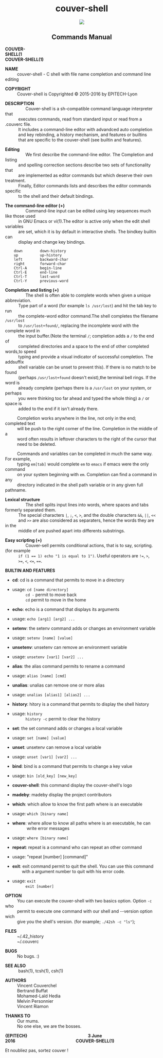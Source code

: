 
<h1 align="center">
 couver-shell
</h1>

<p align="center">
  <img src ="http://i.imgur.com/PgMmcMZ.png" />
</p>


<h2 align="center">
<b> Commands Manual </b>
</h2>
<b> COUVER-SHELL(1&nbsp;&nbsp;&nbsp;&nbsp;&nbsp;&nbsp;&nbsp;&nbsp;&nbsp;&nbsp;&nbsp;&nbsp;&nbsp;&nbsp;&nbsp;&nbsp;&nbsp;&nbsp;&nbsp;&nbsp;&nbsp;&nbsp;&nbsp;&nbsp;&nbsp;&nbsp;&nbsp;&nbsp;&nbsp;&nbsp;&nbsp;&nbsp;&nbsp;&nbsp;&nbsp;&nbsp;&nbsp;&nbsp;&nbsp;&nbsp;&nbsp;&nbsp;&nbsp;&nbsp;&nbsp;&nbsp;&nbsp;&nbsp;&nbsp;&nbsp;&nbsp;&nbsp;&nbsp;&nbsp;&nbsp;&nbsp;&nbsp;&nbsp;&nbsp;&nbsp;&nbsp;&nbsp;&nbsp;&nbsp;&nbsp;&nbsp;&nbsp;&nbsp;&nbsp;&nbsp;&nbsp;&nbsp;&nbsp;&nbsp;&nbsp;&nbsp;&nbsp;&nbsp;&nbsp;&nbsp;&nbsp;&nbsp;&nbsp;&nbsp;&nbsp;&nbsp;&nbsp;&nbsp;&nbsp;&nbsp;&nbsp;&nbsp;&nbsp;&nbsp;&nbsp;&nbsp;&nbsp;&nbsp;&nbsp;&nbsp;&nbsp;&nbsp;&nbsp;&nbsp;&nbsp;&nbsp;&nbsp;&nbsp;&nbsp;&nbsp;&nbsp;&nbsp;&nbsp;&nbsp;&nbsp;&nbsp;&nbsp;&nbsp;&nbsp;&nbsp;&nbsp;&nbsp;&nbsp;&nbsp;&nbsp;&nbsp;&nbsp;&nbsp;&nbsp;&nbsp;&nbsp;&nbsp;&nbsp;&nbsp;&nbsp;COUVER-SHELL(1)</b>
</p>

<b>NAME</b>  
&nbsp;&nbsp;&nbsp;&nbsp;&nbsp;&nbsp;&nbsp;&nbsp;&nbsp;&nbsp;couver-shell - C shell with file name completion and command line editing


<b>COPYRIGHT</b>  
&nbsp;&nbsp;&nbsp;&nbsp;&nbsp;&nbsp;&nbsp;&nbsp;&nbsp;&nbsp;Couver-shell is Copyrighted © 2015-2016 by EPITECH-Lyon  
  
   

<b>DESCRIPTION</b>  
&nbsp;&nbsp;&nbsp;&nbsp;&nbsp;&nbsp;&nbsp;&nbsp;&nbsp;&nbsp;&nbsp;&nbsp;&nbsp;&nbsp;&nbsp;&nbsp;	Couver-shell is a sh-compatible command language interpreter that  
&nbsp;&nbsp;&nbsp;&nbsp;&nbsp;&nbsp;&nbsp;&nbsp;&nbsp;&nbsp;	executes commands, read from standard input or read from a .couverc file.  
&nbsp;&nbsp;&nbsp;&nbsp;&nbsp;&nbsp;&nbsp;&nbsp;&nbsp;&nbsp;	It includes a command-line editor with advandced auto completion  
&nbsp;&nbsp;&nbsp;&nbsp;&nbsp;&nbsp;&nbsp;&nbsp;&nbsp;&nbsp;	and key rebinding, a history mechanism, and features or builtins  
&nbsp;&nbsp;&nbsp;&nbsp;&nbsp;&nbsp;&nbsp;&nbsp;&nbsp;&nbsp;	that are specific to the couver-shell (see builtin and features).  

<b>     Editing</b>  
&nbsp;&nbsp;&nbsp;&nbsp;&nbsp;&nbsp;&nbsp;&nbsp;&nbsp;&nbsp;&nbsp;&nbsp;&nbsp;&nbsp;&nbsp;&nbsp;	We  first describe the command-line editor. The Completion and listing  
&nbsp;&nbsp;&nbsp;&nbsp;&nbsp;&nbsp;&nbsp;&nbsp;&nbsp;&nbsp;	and spelling correction sections describe two sets of functionality that  
&nbsp;&nbsp;&nbsp;&nbsp;&nbsp;&nbsp;&nbsp;&nbsp;&nbsp;&nbsp;	are implemented as editor commands but which deserve their own treatment.  
&nbsp;&nbsp;&nbsp;&nbsp;&nbsp;&nbsp;&nbsp;&nbsp;&nbsp;&nbsp;	Finally, Editor commands lists and describes the editor commands specific  
&nbsp;&nbsp;&nbsp;&nbsp;&nbsp;&nbsp;&nbsp;&nbsp;&nbsp;&nbsp;	to the shell and their default bindings.  
  
<b>     The command-line editor (+)</b>  
&nbsp;&nbsp;&nbsp;&nbsp;&nbsp;&nbsp;&nbsp;&nbsp;&nbsp;&nbsp;&nbsp;&nbsp;&nbsp;&nbsp;&nbsp;&nbsp;       	Command-line input can be edited using key sequences much like those used  
&nbsp;&nbsp;&nbsp;&nbsp;&nbsp;&nbsp;&nbsp;&nbsp;&nbsp;&nbsp;        in  GNU Emacs  or  vi(1).The editor is active only when the edit shell variables  
&nbsp;&nbsp;&nbsp;&nbsp;&nbsp;&nbsp;&nbsp;&nbsp;&nbsp;&nbsp;        are set, which it is by default in interactive shells. The bindkey builtin can  
&nbsp;&nbsp;&nbsp;&nbsp;&nbsp;&nbsp;&nbsp;&nbsp;&nbsp;&nbsp;        display and change key bindings.  
  
		down   		down-history  
		up			up-history  
		left		backward-char  
		right		forward-char  
		Ctrl-A		begin-line  
		Ctrl-E		end-line  
		Ctrl-T		last-word  
		Ctrl-Y		previous-word  
  
<b>    Completion and listing (+)</b>  
&nbsp;&nbsp;&nbsp;&nbsp;&nbsp;&nbsp;&nbsp;&nbsp;&nbsp;&nbsp;&nbsp;&nbsp;&nbsp;&nbsp;&nbsp;&nbsp;       The shell is often able to complete words when given a unique abbreviation.  
 &nbsp;&nbsp;&nbsp;&nbsp;&nbsp;&nbsp;&nbsp;&nbsp;&nbsp;&nbsp;      Type part of a word (for example `ls /usr/lost`) and hit the tab key to run  
&nbsp;&nbsp;&nbsp;&nbsp;&nbsp;&nbsp;&nbsp;&nbsp;&nbsp;&nbsp;       the complete-word editor command.The shell completes the filename `/usr/lost`  
&nbsp;&nbsp;&nbsp;&nbsp;&nbsp;&nbsp;&nbsp;&nbsp;&nbsp;&nbsp;       to `/usr/lost+found/`, replacing the incomplete word with the complete word in  
&nbsp;&nbsp;&nbsp;&nbsp;&nbsp;&nbsp;&nbsp;&nbsp;&nbsp;&nbsp;       the input buffer.(Note the terminal `/`; completion adds a `/` to the end of  
&nbsp;&nbsp;&nbsp;&nbsp;&nbsp;&nbsp;&nbsp;&nbsp;&nbsp;&nbsp;       completed directories and a space to the end of other completed words,to speed  
&nbsp;&nbsp;&nbsp;&nbsp;&nbsp;&nbsp;&nbsp;&nbsp;&nbsp;&nbsp;       typing and provide a visual indicator of successful completion. The addsuffix  
&nbsp;&nbsp;&nbsp;&nbsp;&nbsp;&nbsp;&nbsp;&nbsp;&nbsp;&nbsp;       shell variable can be unset to prevent this). If there is no match to be found  
&nbsp;&nbsp;&nbsp;&nbsp;&nbsp;&nbsp;&nbsp;&nbsp;&nbsp;&nbsp;       (perhaps `/usr/lost+found` doesn't exist),the terminal bell rings. If the word is  
&nbsp;&nbsp;&nbsp;&nbsp;&nbsp;&nbsp;&nbsp;&nbsp;&nbsp;&nbsp;       already complete (perhaps there is a `/usr/lost` on your system, or perhaps  
&nbsp;&nbsp;&nbsp;&nbsp;&nbsp;&nbsp;&nbsp;&nbsp;&nbsp;&nbsp;      you were thinking too far ahead and typed the whole thing) a `/` or space is  
 &nbsp;&nbsp;&nbsp;&nbsp;&nbsp;&nbsp;&nbsp;&nbsp;&nbsp;&nbsp;      added to the end if it isn't already there.   
          
&nbsp;&nbsp;&nbsp;&nbsp;&nbsp;&nbsp;&nbsp;&nbsp;&nbsp;&nbsp;Completion works anywhere in the line, not only in the end; completed text  
&nbsp;&nbsp;&nbsp;&nbsp;&nbsp;&nbsp;&nbsp;&nbsp;&nbsp;&nbsp;will be push to the right corner of the line. Completion in the middle of a  
&nbsp;&nbsp;&nbsp;&nbsp;&nbsp;&nbsp;&nbsp;&nbsp;&nbsp;&nbsp;word often results in leftover characters to the right of the cursor that  
&nbsp;&nbsp;&nbsp;&nbsp;&nbsp;&nbsp;&nbsp;&nbsp;&nbsp;&nbsp;need to be deleted.    
         
&nbsp;&nbsp;&nbsp;&nbsp;&nbsp;&nbsp;&nbsp;&nbsp;&nbsp;&nbsp;Commands and variables can be completed in much the same way. For example,  
&nbsp;&nbsp;&nbsp;&nbsp;&nbsp;&nbsp;&nbsp;&nbsp;&nbsp;&nbsp;typing `em[tab]` would complete `em` to `emacs` if emacs were the only command  
&nbsp;&nbsp;&nbsp;&nbsp;&nbsp;&nbsp;&nbsp;&nbsp;&nbsp;&nbsp;on your system beginning with `em`. Completion can find a command in any  
&nbsp;&nbsp;&nbsp;&nbsp;&nbsp;&nbsp;&nbsp;&nbsp;&nbsp;&nbsp;directory indicated in the shell path variable or in any given full pathname.  
  
<b>    Lexical structure</b>  
&nbsp;&nbsp;&nbsp;&nbsp;&nbsp;&nbsp;&nbsp;&nbsp;&nbsp;&nbsp;&nbsp;&nbsp;&nbsp;&nbsp;&nbsp;&nbsp;       The shell splits input lines into words, where spaces and tabs formerly separated them.  
&nbsp;&nbsp;&nbsp;&nbsp;&nbsp;&nbsp;&nbsp;&nbsp;&nbsp;&nbsp;       The special characters `|`, `;`, `<`, `>`, and the double characters `&&`, `||`, `<<`  
&nbsp;&nbsp;&nbsp;&nbsp;&nbsp;&nbsp;&nbsp;&nbsp;&nbsp;&nbsp;       and `>>` are also considered as separaters, hence the words they are in the  
&nbsp;&nbsp;&nbsp;&nbsp;&nbsp;&nbsp;&nbsp;&nbsp;&nbsp;&nbsp;       middle of are pushed apart into differents substrings.  
  
<b>    Easy scripting (+)</b>  
&nbsp;&nbsp;&nbsp;&nbsp;&nbsp;&nbsp;&nbsp;&nbsp;&nbsp;&nbsp;&nbsp;&nbsp;&nbsp;&nbsp;&nbsp;&nbsp;       Couver-sell permits conditional actions, that is to say, scripting. (for example  
&nbsp;&nbsp;&nbsp;&nbsp;&nbsp;&nbsp;&nbsp;&nbsp;&nbsp;&nbsp;       `if (1 == 1) echo "1 is equal to 1")`. Useful operators are `!=`, `>`,  
&nbsp;&nbsp;&nbsp;&nbsp;&nbsp;&nbsp;&nbsp;&nbsp;&nbsp;&nbsp;       `>=`, `<`, `<=`, `==`.  
  
  
<b>BUILTIN AND FEATURES</b>  
* <b>cd</b>:  cd is a command that permits to move in a directory  
 * usage: `cd [name directory]`  
&nbsp;&nbsp;&nbsp;&nbsp;&nbsp;&nbsp;&nbsp;&nbsp;&nbsp;&nbsp;&nbsp;`cd -` permit to move back  
&nbsp;&nbsp;&nbsp;&nbsp;&nbsp;&nbsp;&nbsp;&nbsp;&nbsp;&nbsp;&nbsp;`cd` permit to move in the home  
  
* <b>echo</b>: echo is a command that displays its arguments  
 * usage: `echo [arg1] [arg2] ...`  
  
* <b>setenv</b>: the setenv command adds or changes an environment variable  
 * usage: `setenv [name] [value]`  
  
* <b>unsetenv</b>: unsetenv can remove an environment variable  
 * usage: `unsetenv [var1] [var2] ...`  
  
* <b>alias</b>: the alias command permits to rename a command  
 * usage: `alias [name] [cmd]`  
  
* <b>unalias</b>: unalias can remove one or more alias  
 * usage: `unalias [alias1] [alias2] ...`  
  
* <b>history</b>: hitory is a command that permits to display the shell history  
 * usage: `history`  
&nbsp;&nbsp;&nbsp;&nbsp;&nbsp;&nbsp;&nbsp;&nbsp;&nbsp;&nbsp;&nbsp;`history -c` permit to clear the history  
  
* <b>set</b>: the set command adds or changes a local variable  
 * usage: `set [name] [value]`  
  
* <b>unset</b>: unsetenv can remove a local variable  
 * usage: `unset [var1] [var2] ...`  
  
* <b>bind</b>: bind is a command that permits to change a key value  
 * usage: `bin [old_key] [new_key]`  
  
* <b>couver-shell</b>: this command display the couver-shell's logo  
  
* <b>madeby</b>: madeby display the project contributors  
  
* <b>which</b>: which allow to know the first path where is an executable  
 * usage: `which [binary name]`  
 
* <b>where</b>: where allow to know all paths where is an executable, he can  
&nbsp;&nbsp;&nbsp;&nbsp;&nbsp;&nbsp;&nbsp;&nbsp;&nbsp;&nbsp;&nbsp;&nbsp;write error messages  
 * usage: `where [binary name]`  
  
* <b>repeat</b>: repeat is a command who can repeat an other command  
 * usage: "repeat [number] [command]"  
  
* <b>exit</b>: exit command permit to quit the shell. You can use this command  
&nbsp;&nbsp;&nbsp;&nbsp;&nbsp;&nbsp;&nbsp;&nbsp;with a argument number to quit with his error code.  
 * usage: `exit`  
&nbsp;&nbsp;&nbsp;&nbsp;&nbsp;&nbsp;&nbsp;&nbsp;&nbsp;&nbsp;&nbsp;`exit [number]`  
  
<b>OPTION</b>  
&nbsp;&nbsp;&nbsp;&nbsp;&nbsp;&nbsp;&nbsp;&nbsp;&nbsp;&nbsp;You can execute the couver-shell with two basics option. Option `-c` who  
&nbsp;&nbsp;&nbsp;&nbsp;&nbsp;&nbsp;&nbsp;&nbsp;&nbsp;&nbsp;permit to execute one command with our shell and --version option wich  
&nbsp;&nbsp;&nbsp;&nbsp;&nbsp;&nbsp;&nbsp;&nbsp;&nbsp;&nbsp;give you the shell's version. (for example; `./42sh -c "ls"`);  
  
  
<b>FILES</b>  
&nbsp;&nbsp;&nbsp;&nbsp;&nbsp;&nbsp;&nbsp;&nbsp;&nbsp;&nbsp;~/.42_history  
&nbsp;&nbsp;&nbsp;&nbsp;&nbsp;&nbsp;&nbsp;&nbsp;&nbsp;&nbsp;~/.couverc  
  
  
<b>BUGS</b>  
&nbsp;&nbsp;&nbsp;&nbsp;&nbsp;&nbsp;&nbsp;&nbsp;&nbsp;&nbsp;No bugs. :)  
  
  
<b>SEE ALSO</b>  
&nbsp;&nbsp;&nbsp;&nbsp;&nbsp;&nbsp;&nbsp;&nbsp;&nbsp;&nbsp;    bash(1), tcsh(1), csh(1)  
  
  
<b>AUTHORS</b>  
&nbsp;&nbsp;&nbsp;&nbsp;&nbsp;&nbsp;&nbsp;&nbsp;&nbsp;&nbsp;Vincent Couverchel  
&nbsp;&nbsp;&nbsp;&nbsp;&nbsp;&nbsp;&nbsp;&nbsp;&nbsp;&nbsp;Bertrand Buffat  
&nbsp;&nbsp;&nbsp;&nbsp;&nbsp;&nbsp;&nbsp;&nbsp;&nbsp;&nbsp;Mohamed-Laïd Hedia  
&nbsp;&nbsp;&nbsp;&nbsp;&nbsp;&nbsp;&nbsp;&nbsp;&nbsp;&nbsp;Melvin Personnier  
&nbsp;&nbsp;&nbsp;&nbsp;&nbsp;&nbsp;&nbsp;&nbsp;&nbsp;&nbsp;Vincent Riamon  
  
  
<b>THANKS TO</b>  
&nbsp;&nbsp;&nbsp;&nbsp;&nbsp;&nbsp;&nbsp;&nbsp;&nbsp;&nbsp;Our mums.  
&nbsp;&nbsp;&nbsp;&nbsp;&nbsp;&nbsp;&nbsp;&nbsp;&nbsp;&nbsp;No one else, we are the bosses.  
  
  
<b>{EPITECH}&nbsp;&nbsp;&nbsp;&nbsp;&nbsp;&nbsp;&nbsp;&nbsp;&nbsp;&nbsp;&nbsp;&nbsp;&nbsp;&nbsp;&nbsp;&nbsp;&nbsp;&nbsp;&nbsp;&nbsp;&nbsp;&nbsp;&nbsp;&nbsp;&nbsp;&nbsp;&nbsp;&nbsp;&nbsp;&nbsp;&nbsp;&nbsp;&nbsp;&nbsp;&nbsp;&nbsp;&nbsp;&nbsp;&nbsp;&nbsp;&nbsp;&nbsp;&nbsp;&nbsp;&nbsp;&nbsp;&nbsp;&nbsp;&nbsp;&nbsp;&nbsp;&nbsp;&nbsp;&nbsp;&nbsp;&nbsp;&nbsp;&nbsp;&nbsp;&nbsp;3 June 2016&nbsp;&nbsp;&nbsp;&nbsp;&nbsp;&nbsp;&nbsp;&nbsp;&nbsp;&nbsp;&nbsp;&nbsp;&nbsp;&nbsp;&nbsp;&nbsp;&nbsp;&nbsp;&nbsp;&nbsp;&nbsp;&nbsp;&nbsp;&nbsp;&nbsp;&nbsp;&nbsp;&nbsp;&nbsp;&nbsp;&nbsp;&nbsp;&nbsp;&nbsp;&nbsp;&nbsp;&nbsp;&nbsp;&nbsp;&nbsp;&nbsp;&nbsp;&nbsp;&nbsp;&nbsp;&nbsp;&nbsp;&nbsp;&nbsp;&nbsp;&nbsp;&nbsp;&nbsp;&nbsp;&nbsp;&nbsp;&nbsp;&nbsp;&nbsp;&nbsp;COUVER-SHELL(1)</b>

Et noubliez pas, sortez couver !
